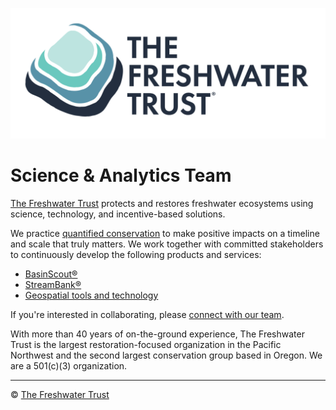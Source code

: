 ![The Freshwater Trust](https://github.com/thefreshwatertrust/.github/blob/main/images/tft-logo-stacked.png) 

# Science & Analytics Team

[The Freshwater Trust](https://thefreshwatertrust.org) protects and restores freshwater ecosystems using science, technology, and incentive-based solutions. 

We practice [quantified conservation](https://www.thefreshwatertrust.org/about-us/) to make positive impacts on a timeline and scale that truly matters.  We work together with committed stakeholders to continuously develop the following products and services: 

- [BasinScout:registered:](https://github.com/thefreshwatertrust/.github/blob/main/profile/basinscout.md)
- [StreamBank:registered:](https://github.com/thefreshwatertrust/.github/blob/main/profile/streambank.md)
- [Geospatial tools and technology](https://github.com/thefreshwatertrust/.github/blob/main/profile/tools.md)

If you're interested in collaborating, please [connect with our team](welcome.md).

With more than 40 years of on-the-ground experience, The Freshwater Trust is the largest restoration-focused organization in the Pacific Northwest and the second largest conservation group based in Oregon.  We are a 501(c)(3) organization.

----

:copyright: [The Freshwater Trust](https://github.com/thefreshwatertrust/.github/blob/main/profile/README.md)
